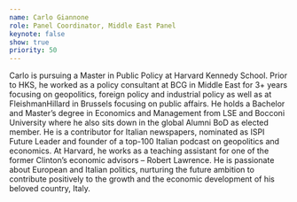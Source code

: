 ```yaml
---
name: Carlo Giannone
role: Panel Coordinator, Middle East Panel
keynote: false
show: true
priority: 50
---
```


Carlo is pursuing a Master in Public Policy at Harvard Kennedy School. Prior to HKS, he worked as a policy consultant at BCG in Middle East for 3+ years focusing on geopolitics, foreign policy and industrial policy as well as at FleishmanHillard in Brussels focusing on public affairs. He holds a Bachelor and Master’s degree in Economics and Management from LSE and Bocconi University where he also sits down in the global Alumni BoD as elected member. He is a contributor for Italian newspapers, nominated as ISPI Future Leader and founder of a top-100 Italian podcast on geopolitics and economics. At Harvard, he works as a teaching assistant for one of the former Clinton’s economic advisors – Robert Lawrence. He is passionate about European and Italian politics, nurturing the future ambition to contribute positively to the growth and the economic development of his beloved country, Italy.
